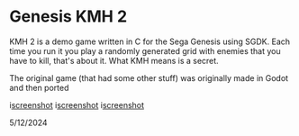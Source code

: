 # Genesis KMH 2
KMH 2 is a demo game written in C for the Sega Genesis using SGDK.
Each time you run it you play a randomly generated grid with enemies that you have to kill, that's about it.
What KMH means is a secret.

The original game (that had some other stuff) was originally made in Godot and then ported

i[screenshot](pics/a.png)
i[screenshot](pics/b.png)
i[screenshot](pics/c.png)

5/12/2024
